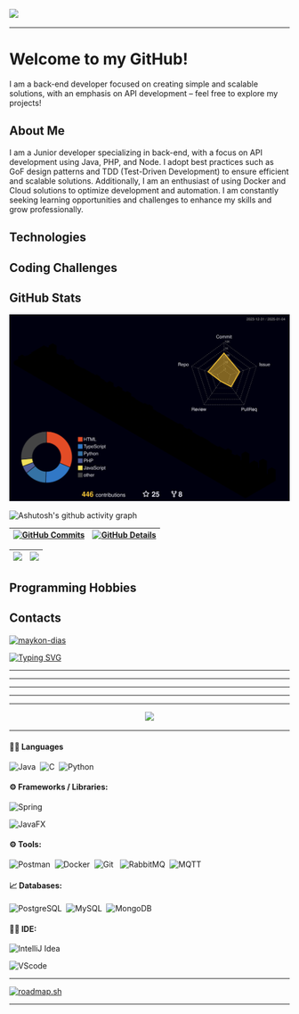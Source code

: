![](https://komarev.com/ghpvc/?username=maykon-jds&style=for-the-badge)


---

# Welcome to my GitHub!
I am a back-end developer focused on creating simple and scalable solutions, with an emphasis on API development – feel free to explore my projects!

## About Me
I am a Junior developer specializing in back-end, with a focus on API development using Java, PHP, and Node. I adopt best practices such as GoF design patterns and TDD (Test-Driven Development) to ensure efficient and scalable solutions. Additionally, I am an enthusiast of using Docker and Cloud solutions to optimize development and automation. I am constantly seeking learning opportunities and challenges to enhance my skills and grow professionally.

## Technologies
## Coding Challenges

## GitHub Stats
![Status](./profile-3d-contrib/profile-night-rainbow.svg)

![Ashutosh's github activity graph](https://github-readme-activity-graph.vercel.app/graph?username=maykon-jds&bg_color=121214&color=04d361&line=8257e5&point=04d361&area=true&hide_border=true) 

 | [![GitHub Commits](http://github-profile-summary-cards.vercel.app/api/cards/productive-time?username=maykon-jds&theme=dracula&utcOffset=-3)](https://github.com/vn7n24fzkq/github-profile-summary-cards) | [![GitHub Details](http://github-profile-summary-cards.vercel.app/api/cards/profile-details?username=maykon-jds&theme=dracula)](https://github.com/vn7n24fzkq/github-profile-summary-cards) |  
 | ----------- | ----------- |

 | <img height="250px"  src="https://github-readme-stats.vercel.app/api?username=Maykon-jds&show_icons=true&theme=dracula&include_all_commits=true&count_private=true&title_color=04d361&icon_color=04d361&bg_color=121214&locale=pt-br&text_color=8257e5"/> | <img height="250px"  src="https://github-readme-stats.vercel.app/api/top-langs/?username=Maykon-JDS&layout=compact&langs_count=8&theme=onedark&title_color=04d361&bg_color=121214&text_color=8257e5&locale=pt-br"/> | 
 | ----------- | ----------- |


## Programming Hobbies
## Contacts
<a href="https://linkedin.com/in/maykon-dias" target="_blank"><img align="center" src="https://raw.githubusercontent.com/rahuldkjain/github-profile-readme-generator/master/src/images/icons/Social/linked-in-alt.svg" alt="maykon-dias" height="30" width="40" /></a>


   
[![Typing SVG](https://readme-typing-svg.herokuapp.com/?color=04d361&size=35&center=true&vCenter=true&width=1000&lines=HELLO,+My+name+is+Maykon+Dias;I'm+22+years+old;I'm+from+Brazil;I+have+a+degree+in+Computer+Science;Welcome!+:%29)](https://git.io/typing-svg)

---



---



---
 




---
  


---
 
  <div align="center" >
<a href="https://skillicons.dev"   >
  <img src="https://skillicons.dev/icons?i=vscode,php,java,javascript,typescript,nodejs,express,nest,jest,react,next,cpp,python,docker,aws,linux,windows,apple,postman,vercel,vite,bootstrap,mongodb,mysql,tailwind,materialui,sass,css,html,git,github" />
</a>
  <br />

  </div>

---

#### 👩‍💻 Languages 
![Java](https://img.shields.io/badge/java-%23ED8B00.svg?style=for-the-badge&logo=openjdk&logoColor=white)&nbsp;
![C](https://img.shields.io/badge/C-00599C?style=for-the-badge&logo=c&logoColor=white)&nbsp;
![Python](https://img.shields.io/badge/python-3670A0?style=for-the-badge&logo=python&logoColor=ffdd54)&nbsp;

#### ⚙️ Frameworks / Libraries:
![Spring](https://img.shields.io/badge/spring-%236DB33F.svg?style=for-the-badge&logo=spring&logoColor=white)&nbsp;

![JavaFX](https://img.shields.io/badge/JavaFX-FF1133?style=for-the-badge)&nbsp;

#### ⚙️ Tools:

![Postman](https://img.shields.io/badge/Postman-FF6C37?style=for-the-badge&logo=Postman&logoColor=white)&nbsp;
![Docker](https://img.shields.io/badge/Docker-2CA5E0?style=for-the-badge&logo=docker&logoColor=white)&nbsp;
![Git](https://img.shields.io/badge/GIT-E44C30?style=for-the-badge&logo=git&logoColor=white)
&nbsp;
![RabbitMQ](https://img.shields.io/badge/-rabbitmq-FF6600?style=for-the-badge&logo=rabbitmq&logoColor=white)&nbsp;
![MQTT](https://img.shields.io/badge/MQTT-660066?style=for-the-badge&logo=mqtt&logoColor=white)&nbsp;


#### 📈 Databases:

![PostgreSQL](https://img.shields.io/badge/PostgreSQL-000?style=for-the-badge&logo=postgresql)&nbsp;
![MySQL](https://img.shields.io/badge/MySQL-005C84?style=for-the-badge&logo=mysql&logoColor=white)&nbsp;
![MongoDB](https://img.shields.io/badge/MongoDB-4EA94B?style=for-the-badge&logo=mongodb&logoColor=white)&nbsp;

#### 👩‍💻 IDE:
![IntelliJ Idea](https://img.shields.io/badge/Intellij%20Idea-000?logo=intellij-idea&style=for-the-badge)&nbsp;

![VScode](https://img.shields.io/badge/vscode-4285F4?style=for-the-badge&logo=vscode&logoColor=white)&nbsp;

---

<a  height="250px" href="https://roadmap.sh"><img src="https://roadmap.sh/card/wide/645ad212f3d9ecfa51d927fd?variant=dark" alt="roadmap.sh"/></a>


<!-- <a href="https://leetcode.com/u/maykon-dias/" target="_blank"><img align="center" src="https://raw.githubusercontent.com/rahuldkjain/github-profile-readme-generator/master/src/images/icons/Social/leet-code.svg" alt="https://leetcode.com/u/maykon-dias/" height="30" width="40" /></a> -->

---

